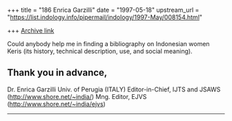 +++
title = "186 Enrica Garzilli"
date = "1997-05-18"
upstream_url = "https://list.indology.info/pipermail/indology/1997-May/008154.html"

+++
[Archive link](https://list.indology.info/pipermail/indology/1997-May/008154.html)

Could anybody help me in finding a bibliography 
on Indonesian women Keris (its history, technical 
description, use, and social meaning).

Thank you in advance,
-- 
Dr. Enrica Garzilli
Univ. of Perugia (ITALY)
Editor-in-Chief, IJTS and JSAWS 
(http://www.shore.net/~india/)
Mng. Editor, EJVS 
(http://www.shore.net/~india/ejvs)
************************************************





